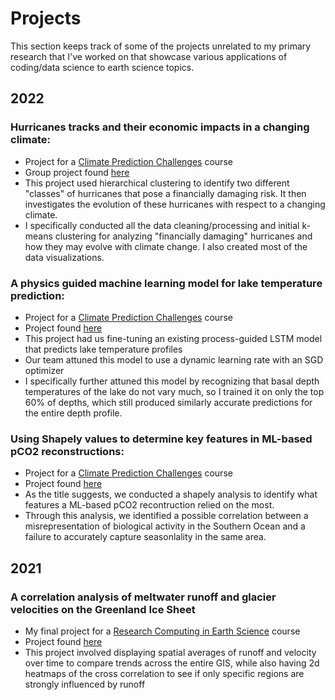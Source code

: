 # Projects

This section keeps track of some of the projects unrelated to my primary research that I've worked on that showcase various applications of coding/data science to earth science topics. 

## 2022
### Hurricanes tracks and their economic impacts in a changing climate:  
- Project for a [Climate Prediction Challenges](https://leap.columbia.edu/) course
- Group project found [here](https://github.com/katelmarsh/hurricanes_climate_pred)
- This project used hierarchical clustering to identify two different "classes" of hurricanes that pose a financially damaging risk. It then investigates the evolution of these hurricanes with respect to a changing climate.
- I specifically conducted all the data cleaning/processing and initial k-means clustering for analyzing "financially damaging" hurricanes and how they may evolve with climate change. I also created most of the data visualizations. 

### A physics guided machine learning model for lake temperature prediction:
- Project for a [Climate Prediction Challenges](https://leap.columbia.edu/) course
- Project found [here](https://github.com/glugeorge/random-analysis-projects/tree/main/Physics%20Guided%20Machine%20Learning%20for%20a%20Lake%20Stratification%20Model)
- This project had us fine-tuning an existing process-guided LSTM model that predicts lake temperature profiles
- Our team attuned this model to use a dynamic learning rate with an SGD optimizer
- I specifically further attuned this model by recognizing that basal depth temperatures of the lake do not vary much, so I trained it on only the top 60% of depths, which still produced similarly accurate predictions for the entire depth profile.

### Using Shapely values to determine key features in ML-based pCO2 reconstructions:
- Project for a [Climate Prediction Challenges](https://leap.columbia.edu/) course
- Project found [here](https://drive.google.com/drive/folders/1WGnPMq1IwLkD8u0ECPCzE4b72HvASTyE?usp=sharing)
- As the title suggests, we conducted a shapely analysis to identify what features a ML-based pCO2 recontruction relied on the most.
- Through this analysis, we identified a possible correlation between a misrepresentation of biological activity in the Southern Ocean and a failure to accurately capture seasonlality in the same area.

## 2021
### A correlation analysis of meltwater runoff and glacier velocities on the Greenland Ice Sheet
- My final project for a [Research Computing in Earth Science](https://earth-env-data-science.github.io/intro.html) course
- Project found [here](https://github.com/glugeorge/rces-project)
- This project involved displaying spatial averages of runoff and velocity over time to compare trends across the entire GIS, while also having 2d heatmaps of the cross correlation to see if only specific regions are strongly influenced by runoff


